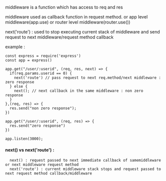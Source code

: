 middleware is a function which has access to req and res  

middleware used as callback function in request method. or app level middleware(app.use) or router level middleware(router.use())  

next('route') : used to stop executing current stack of middleware and send request to next middleware/request method callback

example  :

    const express = require('express')
    const app = express()

    app.get("/user/:userid", (req, res, next) => {
      if(req.params.userid == 0) {
        next('route') // pass request to next req.method/next middleware : zero response
      } else {
        next(); // next callback in the same middleware : non zero response
      }
    },(req, res) => {
      res.send("non zero response");
    })

    app.get("/user/:userid", (req, res) => {
      res.send("zero response")
    })

    app.listen(3000);
    
    
#### next() vs next('route') : 

      next() : request passed to next immediate callback of samemiddleware or next middleware request method
      next('route') : current middleware stack stops and request passed to next request method callback/middleware
